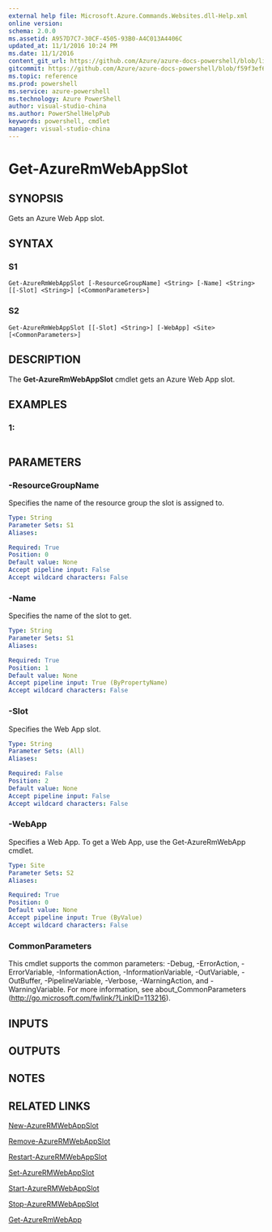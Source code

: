 ```yaml
---
external help file: Microsoft.Azure.Commands.Websites.dll-Help.xml
online version: 
schema: 2.0.0
ms.assetid: A957D7C7-30CF-4505-93B0-A4C013A4406C
updated_at: 11/1/2016 10:24 PM
ms.date: 11/1/2016
content_git_url: https://github.com/Azure/azure-docs-powershell/blob/live/azureps-cmdlets-docs/ResourceManager/AzureRM.Websites/v2.1.0/Get-AzureRMWebAppSlot.md
gitcommit: https://github.com/Azure/azure-docs-powershell/blob/f59f3ef60bc592383812213e69fd77ba950759ed/azureps-cmdlets-docs/ResourceManager/AzureRM.Websites/v2.1.0/Get-AzureRMWebAppSlot.md
ms.topic: reference
ms.prod: powershell
ms.service: azure-powershell
ms.technology: Azure PowerShell
author: visual-studio-china
ms.author: PowerShellHelpPub
keywords: powershell, cmdlet
manager: visual-studio-china
---
```


# Get-AzureRmWebAppSlot

## SYNOPSIS
Gets an Azure Web App slot.

## SYNTAX

### S1
```
Get-AzureRmWebAppSlot [-ResourceGroupName] <String> [-Name] <String> [[-Slot] <String>] [<CommonParameters>]
```

### S2
```
Get-AzureRmWebAppSlot [[-Slot] <String>] [-WebApp] <Site> [<CommonParameters>]
```

## DESCRIPTION
The **Get-AzureRmWebAppSlot** cmdlet gets an Azure Web App slot.

## EXAMPLES

### 1:
```

```

## PARAMETERS

### -ResourceGroupName
Specifies the name of the resource group the slot is assigned to.

```yaml
Type: String
Parameter Sets: S1
Aliases: 

Required: True
Position: 0
Default value: None
Accept pipeline input: False
Accept wildcard characters: False
```

### -Name
Specifies the name of the slot to get.

```yaml
Type: String
Parameter Sets: S1
Aliases: 

Required: True
Position: 1
Default value: None
Accept pipeline input: True (ByPropertyName)
Accept wildcard characters: False
```

### -Slot
Specifies the Web App slot.

```yaml
Type: String
Parameter Sets: (All)
Aliases: 

Required: False
Position: 2
Default value: None
Accept pipeline input: False
Accept wildcard characters: False
```

### -WebApp
Specifies a Web App.
To get a Web App, use the Get-AzureRmWebApp cmdlet.

```yaml
Type: Site
Parameter Sets: S2
Aliases: 

Required: True
Position: 0
Default value: None
Accept pipeline input: True (ByValue)
Accept wildcard characters: False
```

### CommonParameters
This cmdlet supports the common parameters: -Debug, -ErrorAction, -ErrorVariable, -InformationAction, -InformationVariable, -OutVariable, -OutBuffer, -PipelineVariable, -Verbose, -WarningAction, and -WarningVariable. For more information, see about_CommonParameters (http://go.microsoft.com/fwlink/?LinkID=113216).

## INPUTS

## OUTPUTS

## NOTES

## RELATED LINKS

[New-AzureRMWebAppSlot](xref:ResourceManager/AzureRM.Websites/v2.1.0/New-AzureRMWebAppSlot.md)

[Remove-AzureRMWebAppSlot](xref:ResourceManager/AzureRM.Websites/v2.1.0/Remove-AzureRMWebAppSlot.md)

[Restart-AzureRMWebAppSlot](xref:ResourceManager/AzureRM.Websites/v2.1.0/Restart-AzureRMWebAppSlot.md)

[Set-AzureRMWebAppSlot](xref:ResourceManager/AzureRM.Websites/v2.1.0/Set-AzureRMWebAppSlot.md)

[Start-AzureRMWebAppSlot](xref:ResourceManager/AzureRM.Websites/v2.1.0/Start-AzureRMWebAppSlot.md)

[Stop-AzureRMWebAppSlot](xref:ResourceManager/AzureRM.Websites/v2.1.0/Stop-AzureRMWebAppSlot.md)

[Get-AzureRmWebApp](xref:ResourceManager/AzureRM.Websites/v2.1.0/Get-AzureRmWebApp.md)


